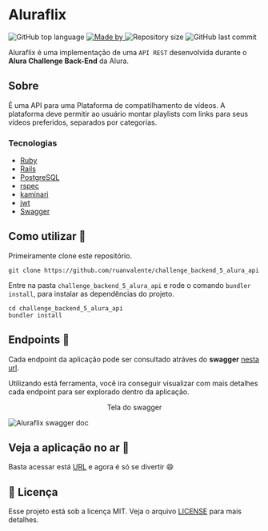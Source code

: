 # Aluraflix

<p>
    <img alt="GitHub top language" src="https://img.shields.io/github/languages/top/ruanvalente/challenge_backend_5_alura_api">
    <a href="https://github.com/ruanvalente">
        <img alt="Made by" src="https://img.shields.io/badge/made%20by-ruanvalente-gree">
    </a>
    <img alt="Repository size" src="https://img.shields.io/github/repo-size/ruanvalente/challenge_backend_5_alura_api">
    <img alt="GitHub last commit" src="https://img.shields.io/github/last-commit/ruanvalente/challenge_backend_5_alura_api">
    </a>
</p>

Aluraflix é uma implementação de uma `API REST` desenvolvida durante o **Alura Challenge Back-End** da Alura.

## Sobre

É uma API para uma Plataforma de compatilhamento de vídeos. A plataforma deve permitir ao usuário montar playlists com links para seus vídeos preferidos, separados por categorias.

### Tecnologias

- [Ruby](https://www.ruby-lang.org/pt/)
- [Rails](https://rubyonrails.org/)
- [PostgreSQL](https://www.postgresql.org/)
- [rspec](https://rspec.info/)
- [kaminari](https://github.com/kaminari/kaminari)
- [jwt](https://github.com/jwt/ruby-jwt)
- [Swagger]()

## Como utilizar 🤔

Primeiramente clone este repositório.

```
git clone https://github.com/ruanvalente/challenge_backend_5_alura_api
```

Entre na pasta `challenge_backend_5_alura_api` e rode o comando `bundler install`, para instalar as dependências do projeto.

```
cd challenge_backend_5_alura_api
bundler install
```

## Endpoints 🤯

Cada endpoint da aplicação pode ser consultado atráves do **swagger** [nesta url](https://aluraflix.onrender.com/api-docs/index.html).

Utilizando está ferramenta, você ira conseguir visualizar com mais detalhes cada endpoint para ser explorado dentro da aplicação.

<div>
  <p align="center">Tela do swagger</p>
<div>
<div>
    <img src="https://i.postimg.cc/Hx26Wx7w/Captura-de-Tela-2023-04-03-a-s-22-12-53.png" alt="Aluraflix swagger doc">
</div>

## Veja a aplicação no ar :tada:

Basta acessar está [URL](https://aluraflix.onrender.com/videos?page=1) e agora é só se divertir :smile:

## :memo: Licença

Esse projeto está sob a licença MIT. Veja o arquivo [LICENSE](LICENSE) para mais detalhes.
